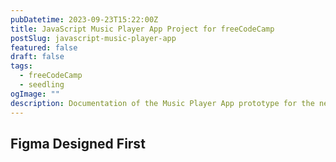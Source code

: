 ```yaml
---
pubDatetime: 2023-09-23T15:22:00Z
title: JavaScript Music Player App Project for freeCodeCamp
postSlug: javascript-music-player-app
featured: false
draft: false
tags:
  - freeCodeCamp
  - seedling
ogImage: ""
description: Documentation of the Music Player App prototype for the new JavaScript Curriculum Certification
---
```


## Figma Designed First
